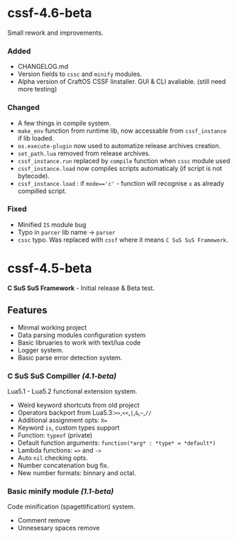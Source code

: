 # cssf-4.6-beta
Small rework and improvements.

### Added
- CHANGELOG.md
- Version fields to `cssc` and `minify` modules.
- Alpha version of CraftOS CSSF linstaller. GUI & CLI avaliable. (still need more testing)
### Changed
- A few things in compile system.
- `make_env` function from runtime lib, now accessable from `cssf_instance` if lib loaded.
- `os.execute-plugin` now used to automatize release archives creation.
- `set_path.lua` removed from release archives.
- `cssf_instance.run` replaced by `compile` function when `cssc` module used
- `cssf_instance.load` now compiles scripts automaticaly (if script is not bytecode).
- `cssf_instance.load` : if `mode=='c'` - function will recognise `x` as already compilled script.
### Fixed
- Minified `IS` module bug
- Typo in `parcer` lib name -> `parser`
- `cssc` typo. Was replaced with `cssf` where it means `C SuS SuS Framework`.

# cssf-4.5-beta
**C SuS SuS Framework** - Initial release & Beta test.

## Features

 - Minmal working project
 - Data parsing modules configuration system
 - Basic libruaries to work with text/lua code
 - Logger system.
 - Basic parse error detection system.

### C SuS SuS Compiller  *(4.1-beta)*

Lua5.1 - Lua5.2 functional extension system.

 - Weird keyword shortcuts from old project
 - Operators backport from Lua5.3:`>>`,`<<`,`|`,`&`,`~`,`//`
 - Additional assignment opts: `X=`
 - Keyword `is`, custom types support
 - Function: `typeof` (private)
 - Default function arguments: `function(*arg* : *type* = *default*)`
 - Lambda functions: `=>` and `->`
 - Auto `nil` checking opts.
 - Number concatenation bug fix.
 - New number formats: binnary and octal.

### Basic minify module  *(1.1-beta)*

Code minification (spagettification) system.
 - Comment remove
 - Unnesesary spaces remove
